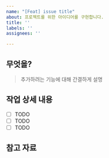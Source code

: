 ```yaml
---
name: "[Feat] issue title"
about: 프로젝트를 위한 아이디어를 구현합니다.
title: ''
labels: ''
assignees: ''

---
```


## 무엇을?
> 추가하려는 기능에 대해 간결하게 설명

## 작업 상세 내용

- [ ] TODO
- [ ] TODO
- [ ] TODO

## 참고 자료
